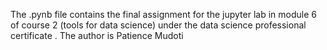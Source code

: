 The .pynb file contains the final assignment for the jupyter lab in module 6 of course 2 (tools for data science) under the data science professional certificate .
The author is Patience Mudoti
